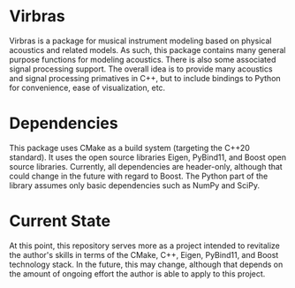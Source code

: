 # Virbras
Virbras is a package for musical instrument modeling based on physical acoustics and related models. As such, this package contains many general purpose
functions for modeling acoustics. There is also some associated signal processing support. The overall idea is to provide many acoustics and signal processing
primatives in C++, but to include bindings to Python for convenience, ease of visualization, etc.

# Dependencies
This package uses CMake as a build system (targeting the C++20 standard). It uses the open source libraries Eigen, PyBind11, and Boost open source libraries. 
Currently, all dependencies are header-only, although that could change in the future with regard to Boost. The Python part of the library assumes only basic
dependencies such as NumPy and SciPy.

# Current State
At this point, this repository serves more as a project intended to revitalize the author's skills in terms of the CMake, C++, Eigen, PyBind11, and Boost 
technology stack. In the future, this may change, although that depends on the amount of ongoing effort the author is able to apply to this project.

